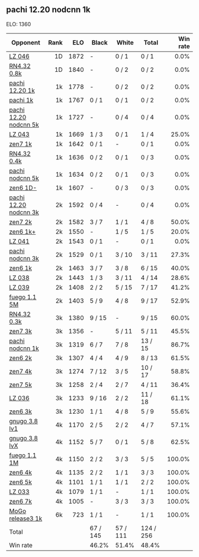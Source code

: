 ## pachi 12.20 nodcnn 1k ##

ELO: 1360

Opponent | Rank | ELO | Black | White | Total | Win rate
---------|-----:|----:|-------|-------|-------|-------:
[LZ 046](LZ%20046.md) | 1D | 1872 | - | 0 / 1 | 0 / 1 | 0.0%
[RN4.32 0.8k](RN4.32%200.8k.md) | 1D | 1840 | - | 0 / 2 | 0 / 2 | 0.0%
[pachi 12.20 1k](pachi%2012.20%201k.md) | 1k | 1778 | - | 0 / 2 | 0 / 2 | 0.0%
[pachi 1k](pachi%201k.md) | 1k | 1767 | 0 / 1 | 0 / 1 | 0 / 2 | 0.0%
[pachi 12.20 nodcnn 5k](pachi%2012.20%20nodcnn%205k.md) | 1k | 1727 | - | 0 / 4 | 0 / 4 | 0.0%
[LZ 043](LZ%20043.md) | 1k | 1669 | 1 / 3 | 0 / 1 | 1 / 4 | 25.0%
[zen7 1k](zen7%201k.md) | 1k | 1642 | 0 / 1 | - | 0 / 1 | 0.0%
[RN4.32 0.4k](RN4.32%200.4k.md) | 1k | 1636 | 0 / 2 | 0 / 1 | 0 / 3 | 0.0%
[pachi nodcnn 5k](pachi%20nodcnn%205k.md) | 1k | 1634 | 0 / 2 | 0 / 1 | 0 / 3 | 0.0%
[zen6 1D-](zen6%201D-.md) | 1k | 1607 | - | 0 / 3 | 0 / 3 | 0.0%
[pachi 12.20 nodcnn 3k](pachi%2012.20%20nodcnn%203k.md) | 2k | 1592 | 0 / 4 | - | 0 / 4 | 0.0%
[zen7 2k](zen7%202k.md) | 2k | 1582 | 3 / 7 | 1 / 1 | 4 / 8 | 50.0%
[zen6 1k+](zen6%201k+.md) | 2k | 1550 | - | 1 / 5 | 1 / 5 | 20.0%
[LZ 041](LZ%20041.md) | 2k | 1543 | 0 / 1 | - | 0 / 1 | 0.0%
[pachi nodcnn 3k](pachi%20nodcnn%203k.md) | 2k | 1529 | 0 / 1 | 3 / 10 | 3 / 11 | 27.3%
[zen6 1k](zen6%201k.md) | 2k | 1463 | 3 / 7 | 3 / 8 | 6 / 15 | 40.0%
[LZ 038](LZ%20038.md) | 2k | 1443 | 1 / 3 | 3 / 11 | 4 / 14 | 28.6%
[LZ 039](LZ%20039.md) | 2k | 1408 | 2 / 2 | 5 / 15 | 7 / 17 | 41.2%
[fuego 1.1 5M](fuego%201.1%205M.md) | 2k | 1403 | 5 / 9 | 4 / 8 | 9 / 17 | 52.9%
[RN4.32 0.3k](RN4.32%200.3k.md) | 3k | 1380 | 9 / 15 | - | 9 / 15 | 60.0%
[zen7 3k](zen7%203k.md) | 3k | 1356 | - | 5 / 11 | 5 / 11 | 45.5%
[pachi nodcnn 1k](pachi%20nodcnn%201k.md) | 3k | 1319 | 6 / 7 | 7 / 8 | 13 / 15 | 86.7%
[zen6 2k](zen6%202k.md) | 3k | 1307 | 4 / 4 | 4 / 9 | 8 / 13 | 61.5%
[zen7 4k](zen7%204k.md) | 3k | 1274 | 7 / 12 | 3 / 5 | 10 / 17 | 58.8%
[zen7 5k](zen7%205k.md) | 3k | 1258 | 2 / 4 | 2 / 7 | 4 / 11 | 36.4%
[LZ 036](LZ%20036.md) | 3k | 1233 | 9 / 16 | 2 / 2 | 11 / 18 | 61.1%
[zen6 3k](zen6%203k.md) | 3k | 1230 | 1 / 1 | 4 / 8 | 5 / 9 | 55.6%
[gnugo 3.8 lv1](gnugo%203.8%20lv1.md) | 4k | 1170 | 2 / 5 | 2 / 2 | 4 / 7 | 57.1%
[gnugo 3.8 lvX](gnugo%203.8%20lvX.md) | 4k | 1152 | 5 / 7 | 0 / 1 | 5 / 8 | 62.5%
[fuego 1.1 1M](fuego%201.1%201M.md) | 4k | 1150 | 2 / 2 | 3 / 3 | 5 / 5 | 100.0%
[zen6 4k](zen6%204k.md) | 4k | 1135 | 2 / 2 | 1 / 1 | 3 / 3 | 100.0%
[zen6 5k](zen6%205k.md) | 4k | 1101 | 1 / 1 | 1 / 1 | 2 / 2 | 100.0%
[LZ 033](LZ%20033.md) | 4k | 1079 | 1 / 1 | - | 1 / 1 | 100.0%
[zen6 7k](zen6%207k.md) | 4k | 1005 | - | 3 / 3 | 3 / 3 | 100.0%
[MoGo release3 1k](MoGo%20release3%201k.md) | 6k | 723 | 1 / 1 | - | 1 / 1 | 100.0%
Total | | | 67 / 145 | 57 / 111 | 124 / 256 | 
Win rate| | | 46.2% | 51.4% | 48.4% | 
